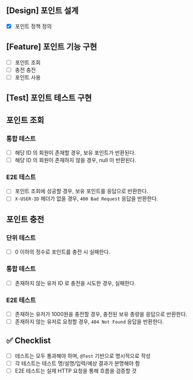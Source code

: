 ## [Design] 포인트 설계
* [x]  포인트 정책 정의

## [Feature] 포인트 기능 구현
* [ ] 포인트 조회
* [ ] 충전 충전
* [ ] 포인트 사용

## [Test] 포인트 테스트 구현

## 포인트 조회

### 통합 테스트
* [ ] 해당 ID 의 회원이 존재할 경우, 보유 포인트가 반환된다.
* [ ] 해당 ID 의 회원이 존재하지 않을 경우, null 이 반환된다.

### E2E 테스트
* [ ] 포인트 조회에 성공할 경우, 보유 포인트를 응답으로 반환한다.
* [ ] `X-USER-ID` 헤더가 없을 경우, `400 Bad Request` 응답을 반환한다.

## 포인트 충전

### 단위 테스트
* [ ] 0 이하의 정수로 포인트를 충전 시 실패한다.

### 통합 테스트
* [ ] 존재하지 않는 유저 ID 로 충전을 시도한 경우, 실패한다.

### E2E 테스트
* [ ] 존재하는 유저가 1000원을 충전할 경우, 충전된 보유 총량을 응답으로 반환한다.
* [ ] 존재하지 않는 유저로 요청할 경우, `404 Not Found` 응답을 반환한다.

## ✅ Checklist
- [ ]  테스트는 모두 통과해야 하며, `@Test` 기반으로 명시적으로 작성
- [ ]  각 테스트는 테스트 명/설명/입력/예상 결과가 분명해야 함
- [ ]  E2E 테스트는 실제 HTTP 요청을 통해 흐름을 검증할 것
